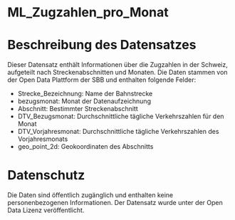 # ML_Zugzahlen_pro_Monat

# Beschreibung des Datensatzes
Dieser Datensatz enthält Informationen über die Zugzahlen in der Schweiz, aufgeteilt nach Streckenabschnitten und Monaten.
Die Daten stammen von der Open Data Plattform der SBB und enthalten folgende Felder:

- Strecke_Bezeichnung: Name der Bahnstrecke
- bezugsmonat: Monat der Datenaufzeichnung
- Abschnitt: Bestimmter Streckenabschnitt
- DTV_Bezugsmonat: Durchschnittliche tägliche Verkehrszahlen für den Monat
- DTV_Vorjahresmonat: Durchschnittliche tägliche Verkehrszahlen des Vorjahresmonats
- geo_point_2d: Geokoordinaten des Abschnitts

# Datenschutz
Die Daten sind öffentlich zugänglich und enthalten keine personenbezogenen Informationen. 
Der Datensatz wurde unter der Open Data Lizenz veröffentlicht.
